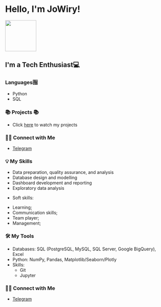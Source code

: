 # Hello, I'm JoWiry! 
 <img src=https://user-images.githubusercontent.com/71900299/225784472-f1eb0af5-d847-47a2-8de1-39f5eb509140.gif  width=100px height=100> 

## I'm a Tech Enthusiast💻

### Languages🈯
* Python 
* SQL

### 📚 Projects 📚

* Click [here]() to watch my projects


### 🙌🏻 Connect with Me

- [Telegram](@JoWiry)


### 💡 My Skills

* Data preparation, quality assurance, and analysis
* Database design and modelling
* Dashboard development and reporting
* Exploratory data analysis

- Soft skills:
* Learning;
* Communication skills;
* Team player;
* Management;

### 🛠️ My Tools

- Databases: SQL (PostgreSQL, MySQL, SQL Server, Google BigQuery), Excel
- Python: NumPy, Pandas, Matplotlib/Seaborn/Plotly 
- Skills: 
    * Git
    * Jupyter 

### 🙌🏻 Connect with Me

- [Telegram](@JoWiry)
